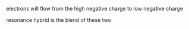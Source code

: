 

electrons will flow from the high negative charge to low negative charge

resonance hybrid is the blend of these two 
